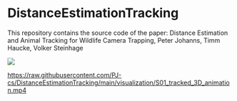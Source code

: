 # DistanceEstimationTracking
This repository contains the source code of the paper: Distance Estimation and Animal Tracking for Wildlife Camera Trapping, Peter Johanns, Timm Haucke, Volker Steinhage

![](visualization/color_scene_live.gif)

https://raw.githubusercontent.com/PJ-cs/DistanceEstimationTracking/main/visualization/S01_tracked_3D_animation.mp4
